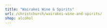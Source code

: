 ```yaml
---
title: "Wairakei Wine & Spirits"
url: /christchurch/wairakei-wine-and-spirits/
shop: alcohol
---
```

